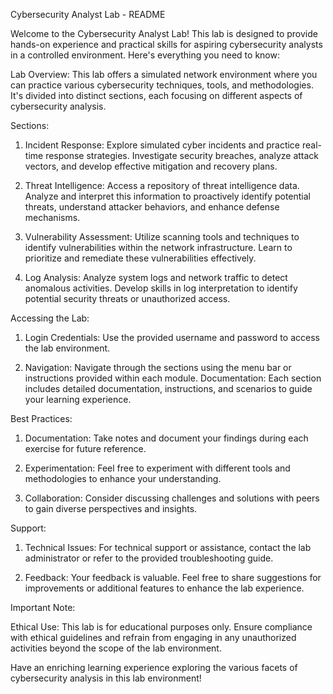 Cybersecurity Analyst Lab - README

Welcome to the Cybersecurity Analyst Lab! This lab is designed to provide hands-on experience and practical skills for aspiring cybersecurity analysts in a controlled environment. Here's everything you need to know:

Lab Overview:
This lab offers a simulated network environment where you can practice various cybersecurity techniques, tools, and methodologies. It's divided into distinct sections, each focusing on different aspects of cybersecurity analysis.

Sections:

1. Incident Response: Explore simulated cyber incidents and practice real-time response strategies. Investigate security breaches, analyze attack vectors, and develop effective mitigation and recovery plans.

2. Threat Intelligence: Access a repository of threat intelligence data. Analyze and interpret this information to proactively identify potential threats, understand attacker behaviors, and enhance defense mechanisms.

3. Vulnerability Assessment: Utilize scanning tools and techniques to identify vulnerabilities within the network infrastructure. Learn to prioritize and remediate these vulnerabilities effectively.

4. Log Analysis: Analyze system logs and network traffic to detect anomalous activities. Develop skills in log interpretation to identify potential security threats or unauthorized access.

Accessing the Lab:

1. Login Credentials: Use the provided username and password to access the lab environment.

2. Navigation: Navigate through the sections using the menu bar or instructions provided within each module.
Documentation: Each section includes detailed documentation, instructions, and scenarios to guide your learning experience.


Best Practices:

1. Documentation: Take notes and document your findings during each exercise for future reference.

2. Experimentation: Feel free to experiment with different tools and methodologies to enhance your understanding.

3. Collaboration: Consider discussing challenges and solutions with peers to gain diverse perspectives and insights.


Support:

1. Technical Issues: For technical support or assistance, contact the lab administrator or refer to the provided troubleshooting guide.

2. Feedback: Your feedback is valuable. Feel free to share suggestions for improvements or additional features to enhance the lab experience.

Important Note:

Ethical Use: This lab is for educational purposes only. Ensure compliance with ethical guidelines and refrain from engaging in any unauthorized activities beyond the scope of the lab environment.

Have an enriching learning experience exploring the various facets of cybersecurity analysis in this lab environment!